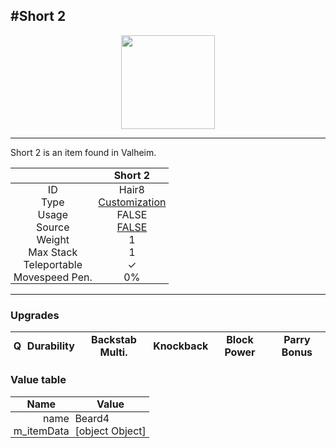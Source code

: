 <meta property="og:title" content="Short 2 - MoreValheim" /><meta property="og:type" content="website" /><meta property="og:image" content="/assets/short_2.png" /><meta property="og:description" content="Short 2 is an item found in Valheim." /><meta name="theme-color" content="#546D78"><meta name="twitter:card" content="summary_large_image">
#Short 2
-------------
<style>img {width:20px;}.tb {width:150px;display: block;margin-left: auto;margin-right: auto;}</style>

<style>.md-typeset table:not([class]) th:not([align]) {min-width:unset!important;}</style>
<style>td{padding:0em 0.3em!important;text-align:center!important;border-left:.05rem solid var(--md-default-fg-color--lightest)}</style>

<style>th{padding:0.1em 0.3em!important;text-align:center!important;font-weight:bold}</style>

<style>pre{text-align:right!important}</style>
<style>table tr td:first-child {border-left: 0;};</style>

<figure><img src="/assets/short_2.png" class="tb" /><figcaption><small></small></figcaption></figure>

-------------

Short 2 is an item found in Valheim.

|        | Short 2              |
| ----------- | ------------------------------------ |
| ID |Hair8
| Type | [Customization](../../types/customization)
| Usage | FALSE<br>
| Source | [FALSE](../../items/false)
| Weight | 1 |
| Max Stack | 1 |
| Teleportable | ✓
| Movespeed Pen. | 0%


-------------

### Upgrades
| Q | Durability | Backstab Multi. | Knockback | Block Power | Parry Bonus
| - | - | - | - | - | - 


### Value table
| Name | Value
| - | - |
| <div style="text-align:right">name</div> | <div style="text-align:left">Beard4</div> | 
| <div style="text-align:right">m_itemData</div> | <div style="text-align:left">[object Object]</div> |  